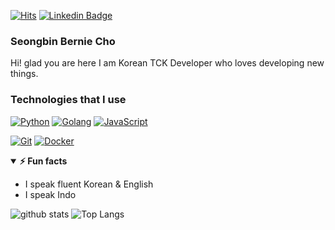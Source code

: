 [![Hits](https://hits.seeyoufarm.com/api/count/incr/badge.svg?url=https%3A%2F%2Fgithub.com%2FChobobDev)](https://hits.seeyoufarm.com)
[![Linkedin Badge](https://img.shields.io/badge/-LinkedIn-blue?style=flat-square&logo=Linkedin&logoColor=white&link=https://www.linkedin.com/in/seongbin-cho-120641170/)](https://www.linkedin.com/in/seongbin-cho-120641170/)
### Seongbin Bernie Cho
Hi! glad you are here
I am Korean TCK Developer who loves developing new things.


### Technologies that I use
[![Python](https://img.shields.io/badge/-Python-3776AB?style=flat-square&logo=python&logoColor=ffffff)](https://www.python.org/)
[![Golang](https://img.shields.io/badge/-Golang-00ADD8?style=flat-square&logo=go&logoColor=ffffff)](https://golang.org/)
[![JavaScript](https://img.shields.io/badge/-JavaScript-%23F7DF1C?style=flat-square&logo=javascript&logoColor=000000&labelColor=%23F7DF1C&color=%23FFCE5A)](https://www.javascript.com/)

[![Git](https://img.shields.io/badge/-Git-%23F05032?style=flat-square&logo=git&logoColor=%23ffffff)](https://git-scm.com/)
[![Docker](https://img.shields.io/badge/-Docker-2496ED?style=flat-square&logo=docker&logoColor=ffffff)](https://www.docker.com/)

<details open>
<summary><strong>⚡ Fun facts</strong></summary>
   
   - I speak fluent Korean & English
   - I speak Indo
</details>




![github stats](https://github-readme-stats.vercel.app/api?username=chobobdev&show_icons=true)
![Top Langs](https://github-readme-stats.vercel.app/api/top-langs/?username=chobobdev&layout=compact)
